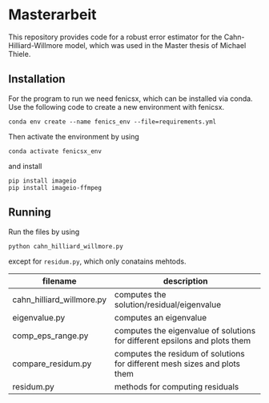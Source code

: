 # Masterarbeit
This repository provides code for a robust error estimator for the Cahn-Hilliard-Willmore model, which was used in the Master thesis of Michael Thiele. 

## Installation
For the program to run we need fenicsx, which can be installed via conda.
Use the following code to create a new environment with fenicsx.
```
conda env create --name fenics_env --file=requirements.yml
```
Then activate the environment by using
```
conda activate fenicsx_env
```
and install 
```
pip install imageio
pip install imageio-ffmpeg
```


## Running
Run the files by using
```
python cahn_hilliard_willmore.py 
```
except for `residum.py`, which only conatains mehtods.

| filename |  description |
|--------------|-----------|
| cahn_hilliard_willmore.py | computes the solution/residual/eigenvalue   |
| eigenvalue.py |  computes an eigenvalue |
| comp_eps_range.py |  computes the eigenvalue of solutions for different epsilons and plots them |
| compare_residum.py |  computes the residum of solutions for different mesh sizes and plots them |
| residum.py |  methods for computing residuals|


